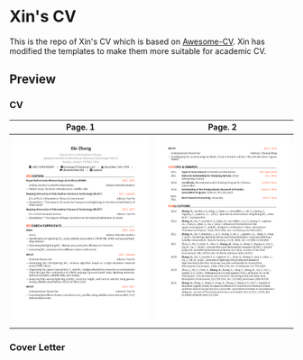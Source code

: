 # Xin's CV

This is the repo of Xin's CV which is based on [Awesome-CV](https://github.com/posquit0/Awesome-CV). Xin has modified the templates to make them more suitable for academic CV.

## Preview

### CV

| Page. 1 | Page. 2 |
|:---:|:---:|
| [![cv](https://raw.githubusercontent.com/zxdawn/XZ-CV/main/imgs/cv_Page_1.png)](https://github.com/zxdawn/XZ-CV/blob/main/cv.pdf) | [![cv](https://raw.githubusercontent.com/zxdawn/XZ-CV/main/imgs/cv_Page_2.png)](https://github.com/zxdawn/XZ-CV/blob/main/cv.pdf) |


### Cover Letter

